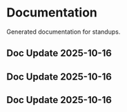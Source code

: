 # Documentation

Generated documentation for standups.

## Doc Update 2025-10-16

## Doc Update 2025-10-16

## Doc Update 2025-10-16
